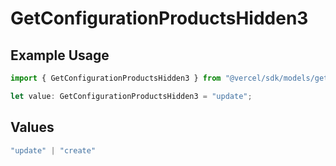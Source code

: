 # GetConfigurationProductsHidden3

## Example Usage

```typescript
import { GetConfigurationProductsHidden3 } from "@vercel/sdk/models/getconfigurationproductsop.js";

let value: GetConfigurationProductsHidden3 = "update";
```

## Values

```typescript
"update" | "create"
```